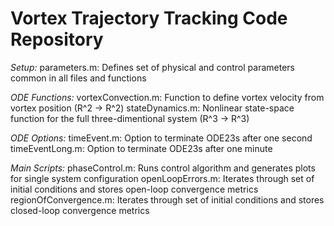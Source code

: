 # Vortex Trajectory Tracking Code Repository

_Setup:_
parameters.m: Defines set of physical and control parameters common in all files and functions

_ODE Functions:_
vortexConvection.m: Function to define vortex velocity from vortex position (R^2 -> R^2)
stateDynamics.m: Nonlinear state-space function for the full three-dimentional system (R^3 -> R^3)

_ODE Options:_
timeEvent.m: Option to terminate ODE23s after one second
timeEventLong.m: Option to terminate ODE23s after one minute

_Main Scripts:_
phaseControl.m: Runs control algorithm and generates plots for single system configuration
openLoopErrors.m: Iterates through set of initial conditions and stores open-loop convergence metrics
regionOfConvergence.m: Iterates through set of initial conditions and stores closed-loop convergence metrics
